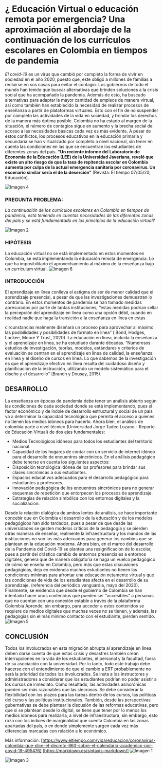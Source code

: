 # ¿ Educación Virtual o educación remota por emergencia? Una aproximación al abordaje de la continuación de los currículos escolares en Colombia en tiempos de pandemia
*El* *covid-19* es un virus que cambió por completo la forma de vivir en sociedad en el año
2020, puesto que, este obligó a millones de familias a recluirse en sus casas para evitar el
contagio.
Los gobiernos de todo el mundo han tenido que buscar alternativas que brinden soluciones
a la crisis social que ha acompañado la pandemia. Además de esto, ha buscado alternativas
para adaptar la mayor cantidad de empleos de manera virtual, así como también han
establecido la necesidad de realizar procesos de enseñanza a partir de plataformas
virtuales. Esto con el fin de no suspender por completo las actividades de la vida en
sociedad, y brindar los derechos de la manera más óptima posible.
Colombia no ha estado al margen de la situación, el número de contagios sigue en aumento
y la brecha social de acceso a las necesidades básicas cada vez es más evidente. A pesar
de estos conflictos, los procesos educativos en la educación primaria y secundaria se han
virtualizado por completo a nivel nacional, sin tener en cuenta las condiciones en las que se
encuentran los estudiantes de diferentes zonas del país. **“Un reciente informe del
Laboratorio de Economía de la Educación (LEE) de la Universidad Javeriana, reveló que
existe un alto riesgo de que la tasa de repitencia escolar en Colombia aumenta por culpa de la actual emergencia sanitaria por coronavirus. Un escenario similar sería el de la deserción”** (Revista: El tiempo 07/05/20, Educación).

![Imagen 4](https://github.com/Skymerme/Education/blob/master/pic4.jpg)

### PREGUNTA PROBLEMA:

*La continuación de los currículos escolares en Colombia en tiempos de pandemia, está
teniendo en cuentas necesidades de las diferentes zonas del país y se está fundamentado
en los principios de la educación virtual?*

![Imagen 2](https://github.com/Skymerme/Education/blob/master/pic2.jpg)
### HIPÓTESIS
La educación virtual no se está implementado en estos momentos en Colombia, se está
implementando la educación remota de emergencia. Lo que ha imposibilitado el
aprovechamiento al máximo de la enseñanza bajo un curriculum virtual.
![Imagen 6](https://github.com/Skymerme/Education/blob/master/pic6.jpg)
### INTRODUCCIÓN
El aprendizaje en línea conlleva el estigma de ser de menor calidad que el aprendizaje
presencial, a pesar de que las investigaciones demuestran lo contrario. En estos momentos
de pandemia se han tomado medidas apresurados por parte de tantas instituciones, “estas
medidas podrían sellar la percepción del aprendizaje en línea como una opción débil,
cuando en realidad nadie que haga la transición a la enseñanza en línea en estas

circunstancias realmente diseñará un proceso para aprovechar al máximo las posibilidades
y posibilidades de formato en línea” ( Bond, Hodges, Lockee, Moore Y Trust, 2020).
La educación en línea, incluida la enseñanza y el aprendizaje en línea, se ha estudiado
durante décadas. “Numerosos estudios de investigación, teorías, modelos, estándares y
criterios de evaluación se centran en el aprendizaje en línea de calidad, la enseñanza en
línea y el diseño de cursos en línea. Lo que sabemos de la investigación es que el
aprendizaje efectivo en línea resulta del cuidadoso diseño y planificación de la instrucción,
utilizando un modelo sistemático para el diseño y el desarrollo” (Branch y Dousay, 2015).

## DESARROLLO
La enseñanza en épocas de pandemia debe tener un análisis abierto según las condiciones
de cada sociedad donde se está implementando, pues el factor económico y de índole de
desarrollo estructural y social de un país va a determinar la capacidad tecnológica que
permita el acceso a quienes no tienen los medios idóneos para hacerlo.
Ahora bien, el análisis de colombia parte a nivel técnico (Universidad Jorge Tadeo Lozano -
Reporte de Educación Virtual) de dos ejes fundamentales:
* Medios Tecnológicos idóneos para todos los estudiantes del territorio nacional.
* Capacidad de los hogares de contar con un servicio de internet idóneo para el
desarrollo de encuentros sincrónicos.
En el análisis pedagógico debe tenerse en cuenta los siguientes aspectos:
* Disposición tecnológica idónea de los profesores para brindar sus clases sincrónicas
a sus estudiantes.
* Espacios educativos adecuados para el desarrollo pedagógico para estudiantes y
profesores.
* Innovación pedagógica de los encuentros sincrónicos para no generar esquemas de
repetición que entorpecen los procesos de aprendizaje.
* Estrategias de relación simbólica con los entornos digitales y la socialización.

Desde la relación dialógica de ambos lentes de análisis, se hace importante concebir que en
Colombia el desarrollo de la educación y de los modelos pedagógicos han sido tardados,
pues a pesar de que desde las universidades se gesten modelos críticos de la pedagogía y se pierden otras maneras de enseñar, realmente la infraestructura y los mandos de las instituciones no son los más adecuados para generar los cambios que se plantean en la educación moderna.
Ahora bien, en el marco del desarrollo de la Pandemia del Covid-19 se plantea una
resignificación de lo escolar, pues a partir del drástico cambio de entornos presenciales a entornos digitales, genera que de manera obligatoria se haga un vuelco pedagógico de cómo se enseña en Colombia, pero más que estas discusiones pedagógicas, deja en evidencia muchos estudiantes no tienen las condiciones mínimas para afrontar una educación netamente virtual y que las condiciones de vida de los estudiantes afecta en el desarrollo de su aprendizaje. (referencia del periódico vanguardia, mayo del 2020).
Finalmente, se evidencia que desde el gobierno de Colombia se han intentado hacer unos contenidos que pueden ser “accesibles” a personas que no cuentan con una conexión estable a través de la plataforma Colombia Aprende, sin embargo, para acceder a estos contenidos se requiere de medios digitales que muchas veces no se tienen, y además, las pedagogías sin el más mínimo contacto con el estudiante, pierden sentido.
![Imagen 5](https://github.com/Skymerme/Education/blob/master/pic5.jpg)
## CONCLUSIÓN
Todos los involucrados en esta migración abrupta al aprendizaje en línea deben darse
cuenta de que estas crisis y desastres también crean interrupciones en la vida de los
estudiantes, el personal y la facultad, fuera de su asociación con la universidad. Por lo tanto,
todo este trabajo debe hacerse con el entendimiento de que el cambio a ERT
probablemente no será la prioridad de todos los involucrados. Se insta a los instructores y
administradores a considerar que los estudiantes podrían no poder asistir a los cursos de
inmediato. Como resultado, las actividades asincrónicas pueden ser más razonables que las
síncronas. Se debe considerar la flexibilidad con los plazos para las tareas dentro de los
cursos, las políticas del curso y las políticas institucionales.
También, desde las perspectivas gubernativas se debe plantear la discusión de las reformas
educativas, pero que si se plantean desde lo digital, se tiene que tener por lo menos los
medios idóneos para realizarla, a nivel de infraestructura, sin embargo, esto roza con los
índices de marginalidad que cuenta Colombia en las zonas apartadas del país, o en donde
simplemente surgen cada vez más diferencias marcadas con relación a lo económico.

Más información: [https://www.eltiempo.com/vida/educacion/coronavirus-colombia-que-dice-el-decreto-660-sobre-el-calendario-academico-por-covid-19-495476]
[https://markdown.es/sintaxis-markdown/]
![Imagen 1](https://github.com/Skymerme/Education/blob/master/pic1.jpg)

![Imagen 3](https://github.com/Skymerme/Education/blob/master/pic3.jpg)

